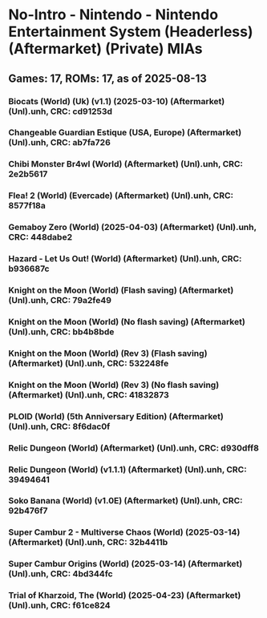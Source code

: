 # No-Intro - Nintendo - Nintendo Entertainment System (Headerless) (Aftermarket) (Private) MIAs
## Games: 17, ROMs: 17, as of 2025-08-13

### Biocats (World) (Uk) (v1.1) (2025-03-10) (Aftermarket) (Unl).unh, CRC: cd91253d
### Changeable Guardian Estique (USA, Europe) (Aftermarket) (Unl).unh, CRC: ab7fa726
### Chibi Monster Br4wl (World) (Aftermarket) (Unl).unh, CRC: 2e2b5617
### Flea! 2 (World) (Evercade) (Aftermarket) (Unl).unh, CRC: 8577f18a
### Gemaboy Zero (World) (2025-04-03) (Aftermarket) (Unl).unh, CRC: 448dabe2
### Hazard - Let Us Out! (World) (Aftermarket) (Unl).unh, CRC: b936687c
### Knight on the Moon (World) (Flash saving) (Aftermarket) (Unl).unh, CRC: 79a2fe49
### Knight on the Moon (World) (No flash saving) (Aftermarket) (Unl).unh, CRC: bb4b8bde
### Knight on the Moon (World) (Rev 3) (Flash saving) (Aftermarket) (Unl).unh, CRC: 532248fe
### Knight on the Moon (World) (Rev 3) (No flash saving) (Aftermarket) (Unl).unh, CRC: 41832873
### PLOID (World) (5th Anniversary Edition) (Aftermarket) (Unl).unh, CRC: 8f6dac0f
### Relic Dungeon (World) (Aftermarket) (Unl).unh, CRC: d930dff8
### Relic Dungeon (World) (v1.1.1) (Aftermarket) (Unl).unh, CRC: 39494641
### Soko Banana (World) (v1.0E) (Aftermarket) (Unl).unh, CRC: 92b476f7
### Super Cambur 2 - Multiverse Chaos (World) (2025-03-14) (Aftermarket) (Unl).unh, CRC: 32b4411b
### Super Cambur Origins (World) (2025-03-14) (Aftermarket) (Unl).unh, CRC: 4bd344fc
### Trial of Kharzoid, The (World) (2025-04-23) (Aftermarket) (Unl).unh, CRC: f61ce824
